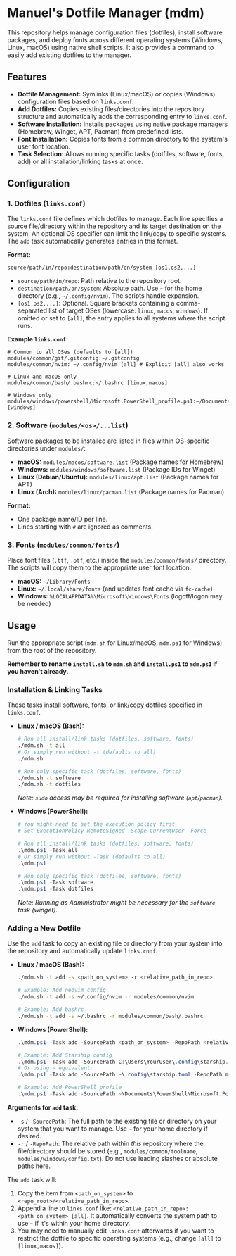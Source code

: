 # Manuel's Dotfile Manager (mdm)

This repository helps manage configuration files (dotfiles), install software packages, and deploy fonts across different operating systems (Windows, Linux, macOS) using native shell scripts. It also provides a command to easily add existing dotfiles to the manager.

## Features

- **Dotfile Management:** Symlinks (Linux/macOS) or copies (Windows) configuration files based on `links.conf`.
- **Add Dotfiles:** Copies existing files/directories into the repository structure and automatically adds the corresponding entry to `links.conf`.
- **Software Installation:** Installs packages using native package managers (Homebrew, Winget, APT, Pacman) from predefined lists.
- **Font Installation:** Copies fonts from a common directory to the system's user font location.
- **Task Selection:** Allows running specific tasks (dotfiles, software, fonts, add) or all installation/linking tasks at once.

## Configuration

### 1. Dotfiles (`links.conf`)

The `links.conf` file defines which dotfiles to manage. Each line specifies a source file/directory within the repository and its target destination on the system. An optional OS specifier can limit the link/copy to specific systems. The `add` task automatically generates entries in this format.

**Format:**

```
source/path/in/repo:destination/path/on/system [os1,os2,...]
```

- `source/path/in/repo`: Path relative to the repository root.
- `destination/path/on/system`: Absolute path. Use `~` for the home directory (e.g., `~/.config/nvim`). The scripts handle expansion.
- `[os1,os2,...]`: Optional. Square brackets containing a comma-separated list of target OSes (lowercase: `linux`, `macos`, `windows`). If omitted or set to `[all]`, the entry applies to all systems where the script runs.

**Example `links.conf`:**

```
# Common to all OSes (defaults to [all])
modules/common/git/.gitconfig:~/.gitconfig
modules/common/nvim: ~/.config/nvim [all] # Explicit [all] also works

# Linux and macOS only
modules/common/bash/.bashrc:~/.bashrc [linux,macos]

# Windows only
modules/windows/powershell/Microsoft.PowerShell_profile.ps1:~/Documents/PowerShell/Microsoft.PowerShell_profile.ps1 [windows]
```

### 2. Software (`modules/<os>/...list`)

Software packages to be installed are listed in files within OS-specific directories under `modules/`:

- **macOS:** `modules/macos/software.list` (Package names for Homebrew)
- **Windows:** `modules/windows/software.list` (Package IDs for Winget)
- **Linux (Debian/Ubuntu):** `modules/linux/apt.list` (Package names for APT)
- **Linux (Arch):** `modules/linux/pacman.list` (Package names for Pacman)

**Format:**

- One package name/ID per line.
- Lines starting with `#` are ignored as comments.

### 3. Fonts (`modules/common/fonts/`)

Place font files (`.ttf`, `.otf`, etc.) inside the `modules/common/fonts/` directory. The scripts will copy them to the appropriate user font location:

- **macOS:** `~/Library/Fonts`
- **Linux:** `~/.local/share/fonts` (and updates font cache via `fc-cache`)
- **Windows:** `%LOCALAPPDATA%\Microsoft\Windows\Fonts` (logoff/logon may be needed)

## Usage

Run the appropriate script (`mdm.sh` for Linux/macOS, `mdm.ps1` for Windows) from the root of the repository.

**Remember to rename `install.sh` to `mdm.sh` and `install.ps1` to `mdm.ps1` if you haven't already.**

### Installation & Linking Tasks

These tasks install software, fonts, or link/copy dotfiles specified in `links.conf`.

-   **Linux / macOS (Bash):**
    ```bash
    # Run all install/link tasks (dotfiles, software, fonts)
    ./mdm.sh -t all
    # Or simply run without -t (defaults to all)
    ./mdm.sh

    # Run only specific task (dotfiles, software, fonts)
    ./mdm.sh -t software
    ./mdm.sh -t dotfiles
    ```
    *Note: `sudo` access may be required for installing software (`apt`/`pacman`).*

-   **Windows (PowerShell):**
    ```powershell
    # You might need to set the execution policy first
    # Set-ExecutionPolicy RemoteSigned -Scope CurrentUser -Force

    # Run all install/link tasks (dotfiles, software, fonts)
    .\mdm.ps1 -Task all
    # Or simply run without -Task (defaults to all)
    .\mdm.ps1

    # Run only specific task (dotfiles, software, fonts)
    .\mdm.ps1 -Task software
    .\mdm.ps1 -Task dotfiles
    ```
    *Note: Running as Administrator might be necessary for the `software` task (winget).*

### Adding a New Dotfile

Use the `add` task to copy an existing file or directory from your system into the repository and automatically update `links.conf`.

-   **Linux / macOS (Bash):**
    ```bash
    ./mdm.sh -t add -s <path_on_system> -r <relative_path_in_repo>

    # Example: Add neovim config
    ./mdm.sh -t add -s ~/.config/nvim -r modules/common/nvim

    # Example: Add bashrc
    ./mdm.sh -t add -s ~/.bashrc -r modules/common/bash/.bashrc
    ```

-   **Windows (PowerShell):**
    ```powershell
    .\mdm.ps1 -Task add -SourcePath <path_on_system> -RepoPath <relative_path_in_repo>

    # Example: Add Starship config
    .\mdm.ps1 -Task add -SourcePath C:\Users\YourUser\.config\starship.toml -RepoPath modules/common/starship.toml
    # Or using ~ equivalent:
    .\mdm.ps1 -Task add -SourcePath ~\.config\starship.toml -RepoPath modules/common/starship.toml

    # Example: Add PowerShell profile
    .\mdm.ps1 -Task add -SourcePath ~\Documents\PowerShell\Microsoft.PowerShell_profile.ps1 -RepoPath modules/windows/powershell/Microsoft.PowerShell_profile.ps1
    ```

**Arguments for `add` task:**

-   `-s` / `-SourcePath`: The full path to the existing file or directory on your system that you want to manage. Use `~` for your home directory if desired.
-   `-r` / `-RepoPath`: The relative path within *this* repository where the file/directory should be stored (e.g., `modules/common/toolname`, `modules/windows/config.txt`). Do not use leading slashes or absolute paths here.

The `add` task will:
1.  Copy the item from `<path_on_system>` to `<repo_root>/<relative_path_in_repo>`.
2.  Append a line to `links.conf` like: `<relative_path_in_repo>:<path_on_system> [all]`. It automatically converts the system path to use `~` if it's within your home directory.
3.  You may need to manually edit `links.conf` afterwards if you want to restrict the dotfile to specific operating systems (e.g., change `[all]` to `[linux,macos]`).
